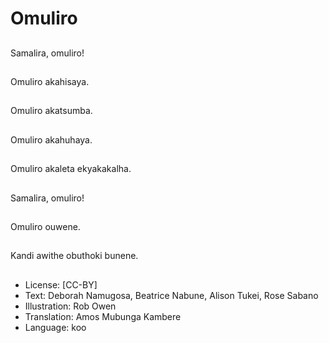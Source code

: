 # Omuliro

##
Samalira, omuliro!

##
Omuliro akahisaya.

##
Omuliro akatsumba.

##
Omuliro akahuhaya.

##
Omuliro akaleta ekyakakalha.

##
Samalira, omuliro!

##
Omuliro ouwene.

##
Kandi awithe obuthoki bunene.

##
* License: [CC-BY]
* Text: Deborah Namugosa, Beatrice Nabune, Alison Tukei, Rose Sabano
* Illustration: Rob Owen
* Translation: Amos Mubunga Kambere
* Language: koo
